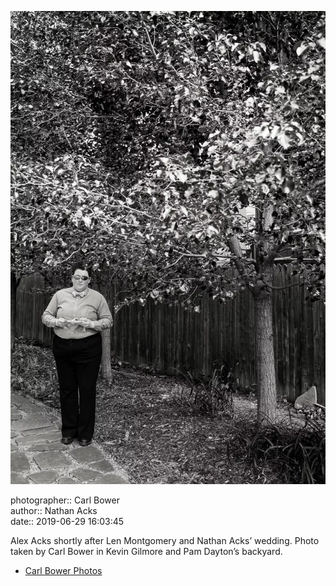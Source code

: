 ![Alex Acks shortly after Len Montgomery and Nathan Acks’ wedding](assets/2019-06-29-set-1-the-ceremony-48.webp)

photographer:: Carl Bower  
author:: Nathan Acks  
date:: 2019-06-29 16:03:45

Alex Acks shortly after Len Montgomery and Nathan Acks’ wedding. Photo taken by Carl Bower in Kevin Gilmore and Pam Dayton’s backyard.

* [Carl Bower Photos](https://carlbowerphotos.com)
